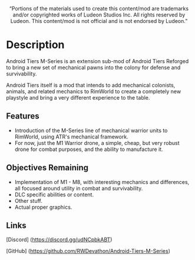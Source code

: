 <p align="center">
	“Portions of the materials used to create this content/mod are trademarks and/or copyrighted works of Ludeon Studios Inc. All rights reserved by Ludeon. This content/mod is not official and is not endorsed by Ludeon.”
</p>

# Description
Android Tiers M-Series is an extension sub-mod of Android Tiers Reforged to bring a new set of mechanical pawns into the colony for defense and survivability.

Android Tiers itself is a mod that intends to add mechanical colonists, animals, and related mechanics to RimWorld to create a completely new playstyle and bring a very different experience to the table.

## Features
* Introduction of the M-Series line of mechanical warrior units to RimWorld, using ATR's mechanical framework.
* For now, just the M1 Warrior drone, a simple, cheap, but very robust drone for combat purposes, and the ability to manufacture it.

## Objectives Remaining
* Implementation of M1 - M8, with interesting mechanics and differences, all focused around utility in combat and survivability.
* DLC specific abilities or content.
* Other stuff.
* Actual proper graphics.

## Links
[Discord] (https://discord.gg/udNCpbkABT)

[GitHub] (https://github.com/RWDevathon/Android-Tiers-M-Series)
